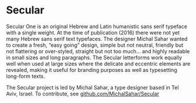 # Secular 

Secular One is an original Hebrew and Latin humanistic sans serif typeface with a single weight.
At the time of publication (2016) there were not yet many Hebrew sans serif text typefaces. 
The designer Michal Sahar wanted to create a fresh, “easy going” design, simple but not neutral, friendly but not flattering or over-styled, straight but not too much… and highly readable in small sizes and long paragraphs. 
The Secular letterforms work equally well when used at large sizes where the delicate and eccentric elements are revealed, making it useful for branding purposes as well as typesetting long-form texts. 

The Secular project is led by Michal Sahar, a type designer based in Tel Aviv, Israel. 
To contribute, see [github.com/MichalSahar/Secular](https://github.com/MichalSahar/Secular)
